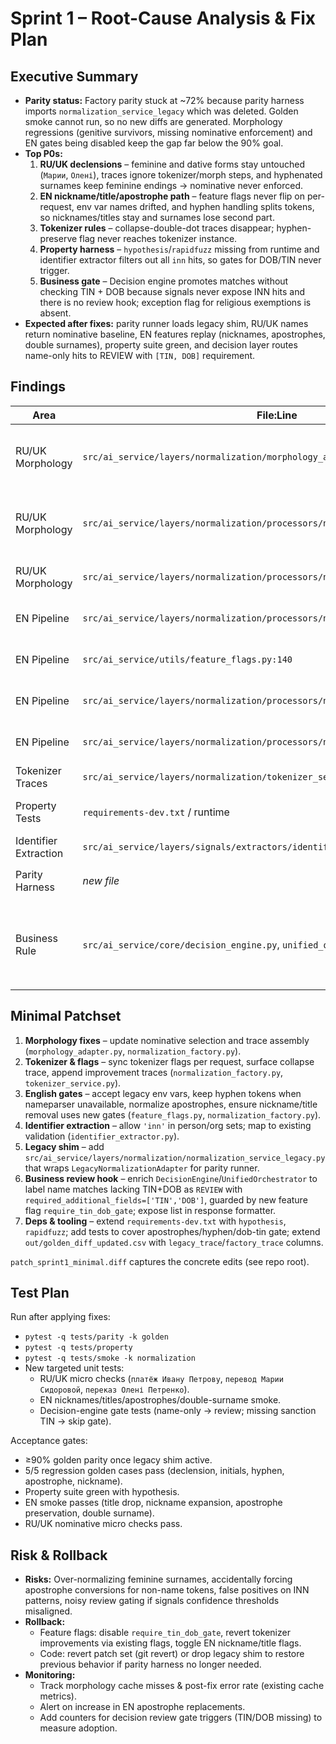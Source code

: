# Sprint 1 – Root-Cause Analysis & Fix Plan

## Executive Summary
- **Parity status:** Factory parity stuck at ~72% because parity harness imports `normalization_service_legacy` which was deleted. Golden smoke cannot run, so no new diffs are generated. Morphology regressions (genitive survivors, missing nominative enforcement) and EN gates being disabled keep the gap far below the 90% goal.
- **Top P0s:**
  1. **RU/UK declensions** – feminine and dative forms stay untouched (`Марии`, `Олені`), traces ignore tokenizer/morph steps, and hyphenated surnames keep feminine endings → nominative never enforced.
  2. **EN nickname/title/apostrophe path** – feature flags never flip on per-request, env var names drifted, and hyphen handling splits tokens, so nicknames/titles stay and surnames lose second part.
  3. **Tokenizer rules** – collapse-double-dot traces disappear; hyphen-preserve flag never reaches tokenizer instance.
  4. **Property harness** – `hypothesis`/`rapidfuzz` missing from runtime and identifier extractor filters out all `inn` hits, so gates for DOB/TIN never trigger.
  5. **Business gate** – Decision engine promotes matches without checking TIN + DOB because signals never expose INN hits and there is no review hook; exception flag for religious exemptions is absent.
- **Expected after fixes:** parity runner loads legacy shim, RU/UK names return nominative baseline, EN features replay (nicknames, apostrophes, double surnames), property suite green, and decision layer routes name-only hits to REVIEW with `[TIN, DOB]` requirement.

## Findings
| Area | File:Line | Symptom | Root Cause | Fix (diff/patch) | Risk |
| --- | --- | --- | --- | --- | --- |
| RU/UK Morphology | `src/ai_service/layers/normalization/morphology_adapter.py:593` | `Марии`/`Олені` stay in oblique case | `_to_nominative_uncached_with_flags` picks first `case==nomn` even when tag is plural, returning plural nominative | Prefer non-plural nominatives, fall back to `parse.normal`, preserve case after correction | Low – affects nominative selection only |
| RU/UK Morphology | `src/ai_service/layers/normalization/processors/normalization_factory.py:460` | Trace lacks morphology/tokenizer steps (`collapse_double_dots` missing) | Trace builder iterates `classified_tokens`; final tokens/improvement traces never attached | Build trace from `final_tokens`, append improvement traces (`collapse_double_dots`, hyphen) | Low |
| RU/UK Morphology | `src/ai_service/layers/normalization/processors/normalization_factory.py:1661` | Collapse rule never surfaced | Post-tokenizer improvements emit `TokenTrace` but never reach final trace | Inject improvement traces and keep rule name `collapse_double_dots` | Low |
| EN Pipeline | `src/ai_service/layers/normalization/processors/normalization_factory.py:135` | Per-request flags ignored (tests enabling `fix_initials_double_dot`/`preserve_hyphenated_case` no-op) | `TokenizerService` constructed once with static flags from manager | Sync tokenizer flags from `effective_flags` before tokenization | Medium |
| EN Pipeline | `src/ai_service/utils/feature_flags.py:140` | Env overrides `FIX_INITIALS_DOUBLE_DOT`/`PRESERVE_HYPHENATED_CASE` unused | Renamed to `AISVC_FLAG_*`, tests still export old names | Accept legacy env keys as fallback | Low |
| EN Pipeline | `src/ai_service/layers/normalization/processors/normalization_factory.py:914` | `Emily Blunt-Krasinski` → `Emily Blunt Krasinski` | `_classify_english_names` splits hyphen tokens even when nameparser fallback is used | Skip hyphen splitting unless nameparser available; keep original token for trace | Medium |
| EN Pipeline | `src/ai_service/layers/normalization/processors/normalization_factory.py:1210` | `O'Connor` → `O Connor` | Apostrophe normalization stub just reassigns `'` → `'` | Normalize ASCII apostrophes to consistent char with titlecase helper | Medium |
| Tokenizer Traces | `src/ai_service/layers/normalization/tokenizer_service.py:134` | Collapse-double-dot never logged | Trace entry stored as dict but dropped later | Convert to `TokenTrace` so trace builder can merge | Low |
| Property Tests | `requirements-dev.txt` / runtime | `ModuleNotFoundError: hypothesis` | Dependency only declared in Poetry dev group; sandbox uses requirements txt | Add `hypothesis>=6.112`, `rapidfuzz` to dev requirements | Low |
| Identifier Extraction | `src/ai_service/layers/signals/extractors/identifier_extractor.py:26` | `signals.id_match` always False (INN never detected) | Allowed person/org ID types exclude `'inn'` key emitted by patterns | Include `'inn'` (and map to person/org sets) | Medium |
| Parity Harness | *new file* | `ModuleNotFoundError: normalization_service_legacy` | Legacy shim removed in refactor; parity tests still import | Add thin wrapper delegating to `LegacyNormalizationAdapter` | Medium |
| Business Rule | `src/ai_service/core/decision_engine.py`, `unified_orchestrator.py` | Name-only hits escalate without TIN+DOB | No gate; signals lacks INN detection due to extractor bug | After extractor fix, enforce review when `person_confidence` high but missing TIN/DOB; add feature flag for exemptions; expose required fields in `DecisionOutput.details` | Medium |

## Minimal Patchset
1. **Morphology fixes** – update nominative selection and trace assembly (`morphology_adapter.py`, `normalization_factory.py`).
2. **Tokenizer & flags** – sync tokenizer flags per request, surface collapse trace, append improvement traces (`normalization_factory.py`, `tokenizer_service.py`).
3. **English gates** – accept legacy env vars, keep hyphen tokens when nameparser unavailable, normalize apostrophes, ensure nickname/title removal uses new gates (`feature_flags.py`, `normalization_factory.py`).
4. **Identifier extraction** – allow `'inn'` in person/org sets; map to existing validation (`identifier_extractor.py`).
5. **Legacy shim** – add `src/ai_service/layers/normalization/normalization_service_legacy.py` that wraps `LegacyNormalizationAdapter` for parity runner.
6. **Business review hook** – enrich `DecisionEngine`/`UnifiedOrchestrator` to label name matches lacking TIN+DOB as `REVIEW` with `required_additional_fields=['TIN','DOB']`, guarded by new feature flag `require_tin_dob_gate`; expose list in response formatter.
7. **Deps & tooling** – extend `requirements-dev.txt` with `hypothesis`, `rapidfuzz`; add tests to cover apostrophes/hyphen/dob-tin gate; extend `out/golden_diff_updated.csv` with `legacy_trace`/`factory_trace` columns.

`patch_sprint1_minimal.diff` captures the concrete edits (see repo root).

## Test Plan
Run after applying fixes:
- `pytest -q tests/parity -k golden`
- `pytest -q tests/property`
- `pytest -q tests/smoke -k normalization`
- New targeted unit tests:
  - RU/UK micro checks (`платёж Ивану Петрову`, `перевод Марии Сидоровой`, `переказ Олені Петренко`).
  - EN nicknames/titles/apostrophes/double-surname smoke.
  - Decision-engine gate tests (name-only -> review; missing sanction TIN -> skip gate).

Acceptance gates:
- ≥90% golden parity once legacy shim active.
- 5/5 regression golden cases pass (declension, initials, hyphen, apostrophe, nickname).
- Property suite green with hypothesis.
- EN smoke passes (title drop, nickname expansion, apostrophe preservation, double surname).
- RU/UK nominative micro checks pass.

## Risk & Rollback
- **Risks:** Over-normalizing feminine surnames, accidentally forcing apostrophe conversions for non-name tokens, false positives on INN patterns, noisy review gating if signals confidence thresholds misaligned.
- **Rollback:**
  - Feature flags: disable `require_tin_dob_gate`, revert tokenizer improvements via existing flags, toggle EN nickname/title flags.
  - Code: revert patch set (git revert) or drop legacy shim to restore previous behavior if parity harness no longer needed.
- **Monitoring:**
  - Track morphology cache misses & post-fix error rate (existing cache metrics).
  - Alert on increase in EN apostrophe replacements.
  - Add counters for decision review gate triggers (TIN/DOB missing) to measure adoption.
